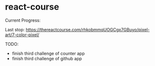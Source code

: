 # react-course

Current Progress:

Last stop: https://thereactcourse.com/rhkobmmqUOGCgx7GBuyo/pixel-art/7-color-pixel/

TODO: 
- finish third challenge of counter app
- finish third challenge of github app
